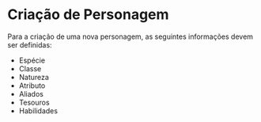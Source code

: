 <!-- TITLE: Criação De Personagem -->
<!-- SUBTITLE: Regras para a criação de personagens. -->

# Criação de Personagem
Para a criação de uma nova personagem, as seguintes informações devem ser definidas:
* Espécie
* Classe
* Natureza
* Atributo
* Aliados
* Tesouros
* Habilidades
